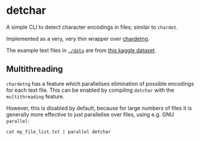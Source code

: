# detchar

A simple CLI to detect character encodings in files; similar to `chardet`.

Implemented as a very, very thin wrapper over [chardetng](https://github.com/hsivonen/chardetng).

The example text files in [`./data`](./data) are from [this kaggle dataset](https://www.kaggle.com/datasets/rtatman/character-encoding-examples?resource=download).

## Multithreading

`chardetng` has a feature which parallelises elimination of possible encodings for each text file.
This can be enabled by compiling `detchar` with the `multithreading` feature.

However, this is disabled by default, because for large numbers of files it is generally more effective to just parallelise over files, using e.g. GNU `parallel`:

    cat my_file_list.txt | parallel detchar
